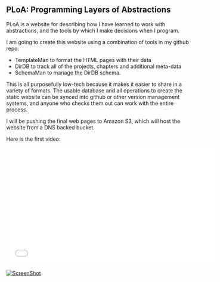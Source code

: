 ## PLoA: Programming Layers of Abstractions

PLoA is a website for describing how I have learned to work with abstractions, and the tools by which I make decisions when I program.

I am going to create this website using a combination of tools in my github repo: 

 - TemplateMan to format the HTML pages with their data
 - DirDB to track all of the projects, chapters and additional meta-data
 - SchemaMan to manage the DirDB schema.

This is all purposefully low-tech because it makes it easier to share in a variety of formats.  The usable database and all operations to create the static website can be synced into github or other version management systems, and anyone who checks them out can work with the entire process.

I will be pushing the final web pages to Amazon S3, which will host the website from a DNS backed bucket.

Here is the first video:

<iframe width="560" height="315" src="//www.youtube.com/embed/X0fhWTyhMkM" frameborder="0" allowfullscreen></iframe>

[![ScreenShot](https://raw.github.com/ghowland/ploa/master/docs/images/ploa_000.png)](http://youtu.be/X0fhWTyhMkM)

